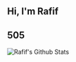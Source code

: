 ## Hi, I'm Rafif

## 505
![Rafif's Github Stats](https://github-readme-stats.vercel.app/api?username=MuhammadRafif06&show_icons=true&theme=tokyonight)

